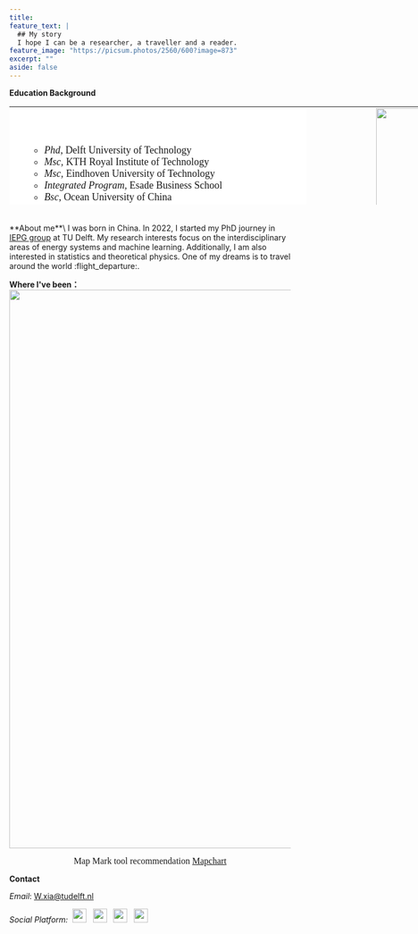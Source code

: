 ```yaml
---
title: 
feature_text: |
  ## My story
  I hope I can be a researcher, a traveller and a reader.
feature_image: "https://picsum.photos/2560/600?image=873"
excerpt: ""
aside: false
---
```

<b>Education Background</b>
<table style="width: 900px; height: 176px;" border="0" width="500">
<tbody>
<tr style="height: 176px;">
<td style="background-color: #ffffff; width: 528.062px; height: 176px;">
<ul>
<li style="list-style-type: none;">
<ul>
<li><span style="font-family: 黑体; font-size: large;"><em>Phd</em>, Delft University of Technology</span></li>
<li style="text-align: left;"><span style="font-family: 黑体; font-size: large;"><em>Msc, </em>KTH Royal Institute of Technology</span></li>
<li style="text-align: left;"><span style="font-family: 黑体; font-size: large;"><em>Msc, </em>Eindhoven University of Technology</span></li>
<li style="text-align: left;"><span style="font-family: 黑体; font-size: large;"><em>Integrated Program, </em>Esade Business School</span></li>
<li style="text-align: left;"><span style="font-family: 黑体; font-size: large;"><em>Bsc</em>, Ocean University of China</span></li>
</ul>
</li>
</ul>
</td>
<td style="height: 176px; width: 355.938px;"><img style="float: right;" src="https://media.licdn.com/dms/image/D4D03AQE7uX2AJwOgWw/profile-displayphoto-shrink_800_800/0/1643229835687?e=1681344000&v=beta&t=aL796DYTSqUQox17WTe46ZZsonqBghNYk8jFF1XUoNc" width="235" height="235" align="right" /></td>
</tr>
</tbody>
</table>
<br>
**About me**\
I was born in China. In 2022, I started my PhD journey in <a href="https://www.tudelft.nl/ewi/over-de-faculteit/afdelingen/electrical-sustainable-energy/intelligent-electrical-power-grids-iepg-group">IEPG group</a> at TU Delft. My research interests focus on the interdisciplinary areas of energy systems and machine learning. Additionally, I am also interested in statistics and theoretical physics. 
One of my dreams is to travel around the world :flight_departure:.

<b>Where I've been：</b><br>
<img style="display: block; margin-left: auto; margin-right: auto;" src="https://i.postimg.cc/X7s3sMMp/318478292-1298026027705258-8509271587284893906-n.jpg" width="1000" align="center" />
<p style="text-align: center;"><span style="font-family: 黑体; font-size: medium;">Map Mark tool recommendation <a href="https://www.mapchart.net/index.html">Mapchart</a></span>
<br>

<p><strong>Contact</strong></p>
<p><em>Email</em>: <a href="mailto:W.xia@tudelft.nl">W.xia@tudelft.nl</a></p>
<p><em>Social Platform:&nbsp;&nbsp;<a href="https://www.facebook.com/xia.wind.9/"><img src="https://cdn-icons-png.flaticon.com/32/5968/5968764.png" alt="" width="25" height="25" /></a>&nbsp; &nbsp;<a href="https://www.linkedin.com/in/weijie-xia-0bb095180/"><img src="https://cdn-icons-png.flaticon.com/32/145/145807.png" alt="" width="25" height="25" /></a>&nbsp; &nbsp;<a href="https://github.com/xiaweijie1996"><img src="https://cdn-icons-png.flaticon.com/32/733/733553.png" alt="" width="25" height="25" /></a>&nbsp; &nbsp;<a href="https://www.zhihu.com/people/xia-yier-de-ren-zhi-ren-sheng"><img src="https://cdn-icons-png.flaticon.com/32/8462/8462199.png" alt="" width="25" height="25" /></a></em></p>